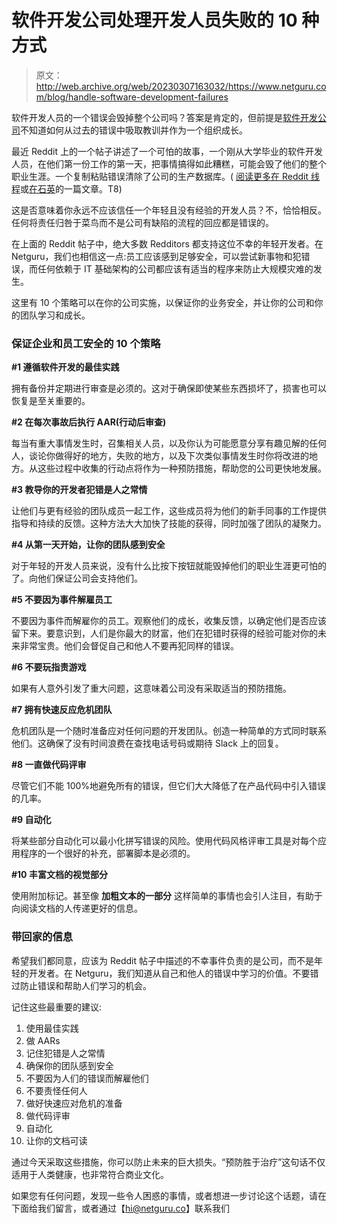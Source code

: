 # 软件开发公司处理开发人员失败的 10 种方式

> 原文：<http://web.archive.org/web/20230307163032/https://www.netguru.com/blog/handle-software-development-failures>

 软件开发人员的一个错误会毁掉整个公司吗？答案是肯定的，但前提是[软件开发公司](/web/20221201124251/https://www.netguru.com/services/software-development)不知道如何从过去的错误中吸取教训并作为一个组织成长。 

最近 Reddit 上的一个帖子讲述了一个可怕的故事，一个刚从大学毕业的软件开发人员，在他们第一份工作的第一天，把事情搞得如此糟糕，可能会毁了他们的整个职业生涯。一个复制粘贴错误清除了公司的生产数据库。( [阅读更多在 Reddit 线程](http://web.archive.org/web/20221201124251/https://np.reddit.com/r/cscareerquestions/comments/6ez8ag/accidentally_destroyed_production_database_on/)或[在石英](http://web.archive.org/web/20221201124251/https://qz.com/999495/the-tech-world-is-rallying-around-a-young-developer-who-made-a-huge-embarrassing-mistake/?utm_source=parVG)的一篇文章。T8)

这是否意味着你永远不应该信任一个年轻且没有经验的开发人员？不，恰恰相反。任何将责任归咎于菜鸟而不是公司有缺陷的流程的回应都是错误的。

在上面的 Reddit 帖子中，绝大多数 Redditors 都支持这位不幸的年轻开发者。在 Netguru，我们也相信这一点:员工应该感到足够安全，可以尝试新事物和犯错误，而任何依赖于 IT 基础架构的公司都应该有适当的程序来防止大规模灾难的发生。

这里有 10 个策略可以在你的公司实施，以保证你的业务安全，并让你的公司和你的团队学习和成长。

### 保证企业和员工安全的 10 个策略

**#1 遵循软件开发的最佳实践**

拥有备份并定期进行审查是必须的。这对于确保即使某些东西损坏了，损害也可以恢复是至关重要的。

**#2 在每次事故后执行 AAR(行动后审查)**

每当有重大事情发生时，召集相关人员，以及你认为可能愿意分享有趣见解的任何人，谈论你做得好的地方，失败的地方，以及下次类似事情发生时你将改进的地方。从这些过程中收集的行动点将作为一种预防措施，帮助您的公司更快地发展。

**#3 教导你的开发者犯错是人之常情**

让他们与更有经验的团队成员一起工作，这些成员将为他们的新手同事的工作提供指导和持续的反馈。这种方法大大加快了技能的获得，同时加强了团队的凝聚力。

**#4 从第一天开始，让你的团队感到安全**

对于年轻的开发人员来说，没有什么比按下按钮就能毁掉他们的职业生涯更可怕的了。向他们保证公司会支持他们。

**#5 不要因为事件解雇员工**

不要因为事件而解雇你的员工。观察他们的成长，收集反馈，以确定他们是否应该留下来。要意识到，人们是你最大的财富，他们在犯错时获得的经验可能对你的未来非常宝贵。他们会督促自己和他人不要再犯同样的错误。

**#6 不要玩指责游戏**

如果有人意外引发了重大问题，这意味着公司没有采取适当的预防措施。

**#7 拥有快速反应危机团队**

危机团队是一个随时准备应对任何问题的开发团队。创造一种简单的方式同时联系他们。这确保了没有时间浪费在查找电话号码或期待 Slack 上的回复。

**#8 一直做代码评审**

尽管它们不能 100%地避免所有的错误，但它们大大降低了在产品代码中引入错误的几率。

**#9 自动化**

将某些部分自动化可以最小化拼写错误的风险。使用代码风格评审工具是对每个应用程序的一个很好的补充，部署脚本是必须的。

**#10 丰富文档的视觉部分**

使用附加标记。甚至像 **加粗文本的一部分** 这样简单的事情也会引人注目，有助于向阅读文档的人传递更好的信息。

### 带回家的信息

希望我们都同意，应该为 Reddit 帖子中描述的不幸事件负责的是公司，而不是年轻的开发者。在 Netguru，我们知道从自己和他人的错误中学习的价值。不要错过防止错误和帮助人们学习的机会。

记住这些最重要的建议:

1.  使用最佳实践
2.  做 AARs
3.  记住犯错是人之常情
4.  确保你的团队感到安全
5.  不要因为人们的错误而解雇他们
6.  不要责怪任何人
7.  做好快速应对危机的准备
8.  做代码评审
9.  自动化
10.  让你的文档可读

通过今天采取这些措施，你可以防止未来的巨大损失。“预防胜于治疗”这句话不仅适用于人类健康，也非常符合商业文化。

如果您有任何问题，发现一些令人困惑的事情，或者想进一步讨论这个话题，请在下面给我们留言，或者通过【hi@netguru.co】联系我们